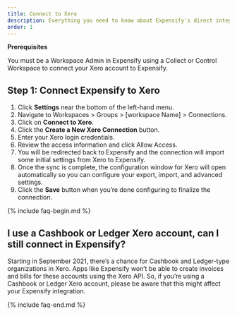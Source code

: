 ```yaml
---
title: Connect to Xero
description: Everything you need to know about Expensify's direct integration with Xero
order: 1
---
```


**Prerequisites**

You must be a Workspace Admin in Expensify using a Collect or Control Workspace to connect your Xero account to Expensify.

## Step 1: Connect Expensify to Xero
1. Click **Settings** near the bottom of the left-hand menu.
2. Navigate to Workspaces > Groups > [workspace Name] > Connections.
3. Click on **Connect to Xero**.
4. Click the **Create a New Xero Connection** button.
5. Enter your Xero login credentials.
6. Review the access information and click Allow Access.
7. You will be redirected back to Expensify and the connection will import some initial settings from Xero to Expensify.
8. Once the sync is complete, the configuration window for Xero will open automatically so you can configure your export, import, and advanced settings. 
9. Click the **Save** button when you’re done configuring to finalize the connection.

{% include faq-begin.md %}

## I use a Cashbook or Ledger Xero account, can I still connect in Expensify?

Starting in September 2021, there’s a chance for Cashbook and Ledger-type organizations in Xero. Apps like Expensify won’t be able to create invoices and bills for these accounts using the Xero API. So, if you’re using a Cashbook or Ledger Xero account, please be aware that this might affect your Expensify integration.

{% include faq-end.md %}
